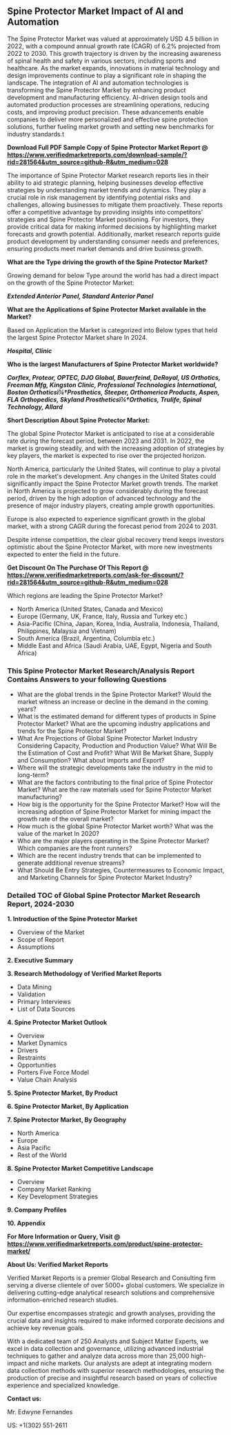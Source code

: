<h2>Spine Protector Market Impact of AI and Automation</h2>The Spine Protector Market was valued at approximately USD 4.5 billion in 2022, with a compound annual growth rate (CAGR) of 6.2% projected from 2022 to 2030. This growth trajectory is driven by the increasing awareness of spinal health and safety in various sectors, including sports and healthcare. As the market expands, innovations in material technology and design improvements continue to play a significant role in shaping the landscape. The integration of AI and automation technologies is transforming the Spine Protector Market by enhancing product development and manufacturing efficiency. AI-driven design tools and automated production processes are streamlining operations, reducing costs, and improving product precision. These advancements enable companies to deliver more personalized and effective spine protection solutions, further fueling market growth and setting new benchmarks for industry standards.t</p><p id="" class=""><strong>Download Full PDF Sample Copy of Spine Protector Market Report @ <a href="https://www.verifiedmarketreports.com/download-sample/?rid=281564&utm_source=github-R&utm_medium=028" target="_blank">https://www.verifiedmarketreports.com/download-sample/?rid=281564&utm_source=github-R&utm_medium=028</a></strong></p><p>The importance of&nbsp;Spine Protector Market research reports lies in their ability to aid strategic planning, helping businesses develop effective strategies by understanding market trends and dynamics. They play a crucial role in risk management by identifying potential risks and challenges, allowing businesses to mitigate them proactively. These reports offer a competitive advantage by providing insights into competitors' strategies and Spine Protector Market positioning. For investors, they provide critical data for making informed decisions by highlighting market forecasts and growth potential. Additionally, market research reports guide product development by understanding consumer needs and preferences, ensuring products meet market demands and drive business growth.</p><p><strong>What are the&nbsp;Type driving the growth of the Spine Protector Market?</strong></p><p id="" class="">Growing demand for below Type around the world has had a direct impact on the growth of the Spine Protector Market:</p><em><strong>Extended Anterior Panel, Standard Anterior Panel</strong></em></p><strong>What are the&nbsp;Applications&nbsp;of Spine Protector Market available in the Market?</strong></p><p id="" class="">Based on Application the Market is categorized into Below types that held the largest Spine Protector Market share In 2024.</p><em><strong>Hospital, Clinic</strong></em></p><strong>Who is the largest Manufacturers of Spine Protector Market worldwide?</strong></p><p><em><strong>Corflex, Proteor, OPTEC, DJO Global, Bauerfeind, DeRoyal, US Orthotics, Freeman Mfg, Kingston Clinic, Professional Technologies International, Boston Orthoticsï¼†Prosthetics, Steeper, Orthomerica Products, Aspen, FLA Orthopedics, Skyland Prostheticsï¼†Orthotics, Trulife, Spinal Technology, Allard</strong></em></p><p id="" class=""><strong>Short Description About Spine Protector Market:</strong></p><p>The global Spine Protector Market is anticipated to rise at a considerable rate during the forecast period, between 2023 and 2031. In 2022, the market is growing steadily, and with the increasing adoption of strategies by key players, the market is expected to rise over the projected horizon.</p><p>North America, particularly the United States, will continue to play a pivotal role in the market's development. Any changes in the United States could significantly impact the Spine Protector Market growth trends. The market in North America is projected to grow considerably during the forecast period, driven by the high adoption of advanced technology and the presence of major industry players, creating ample growth opportunities.</p><p>Europe is also expected to experience significant growth in the global market, with a strong CAGR during the forecast period from 2024 to 2031.</p><p>Despite intense competition, the clear global recovery trend keeps investors optimistic about the Spine Protector Market, with more new investments expected to enter the field in the future.</p><p id="" class=""><strong>Get Discount On The Purchase Of This Report @ <a href="https://www.verifiedmarketreports.com/ask-for-discount/?rid=281564&utm_source=github-R&utm_medium=028" target="_blank">https://www.verifiedmarketreports.com/ask-for-discount/?rid=281564&utm_source=github-R&utm_medium=028</a></strong></p>Which regions are leading the Spine Protector Market?</p><ul><li>North America (United States, Canada and Mexico)</li><li>Europe (Germany, UK, France, Italy, Russia and Turkey etc.)</li><li>Asia-Pacific (China, Japan, Korea, India, Australia, Indonesia, Thailand, Philippines, Malaysia and Vietnam)</li><li>South America (Brazil, Argentina, Columbia etc.)</li><li>Middle East and Africa (Saudi Arabia, UAE, Egypt, Nigeria and South Africa)</li></ul><h3 id="" class="">This Spine Protector Market Research/Analysis Report Contains Answers to your following Questions</h3><ul><li>What are the global trends in the Spine Protector Market? Would the market witness an increase or decline in the demand in the coming years?</li><li>What is the estimated demand for different types of products in Spine Protector Market? What are the upcoming industry applications and trends for the Spine Protector Market?</li><li>What Are Projections of Global Spine Protector Market Industry Considering Capacity, Production and Production Value? What Will Be the Estimation of Cost and Profit? What Will Be Market Share, Supply and Consumption? What about imports and Export?</li><li>Where will the strategic developments take the industry in the mid to long-term?</li><li>What are the factors contributing to the final price of Spine Protector Market? What are the raw materials used for Spine Protector Market manufacturing?</li><li>How big is the opportunity for the Spine Protector Market? How will the increasing adoption of Spine Protector Market for mining impact the growth rate of the overall market?</li><li>How much is the global Spine Protector Market worth? What was the value of the market In 2020?</li><li>Who are the major players operating in the Spine Protector Market? Which companies are the front runners?</li><li>Which are the recent industry trends that can be implemented to generate additional revenue streams?</li><li>What Should Be Entry Strategies, Countermeasures to Economic Impact, and Marketing Channels for Spine Protector Market Industry?</li></ul><h3 id="" class="">Detailed TOC of Global Spine Protector Market Research Report, 2024-2030</h3><p id="" class=""><strong>1. Introduction of the Spine Protector Market</strong></p><ul><li>Overview of the Market</li><li>Scope of Report</li><li>Assumptions</li></ul><p id="" class=""><strong>2. Executive Summary</strong></p><p id="" class=""><strong>3. Research Methodology of Verified Market Reports</strong></p><ul><li>Data Mining</li><li>Validation</li><li>Primary Interviews</li><li>List of Data Sources</li></ul><p id="" class=""><strong>4. Spine Protector Market Outlook</strong></p><ul><li>Overview</li><li>Market Dynamics</li><li>Drivers</li><li>Restraints</li><li>Opportunities</li><li>Porters Five Force Model</li><li>Value Chain Analysis</li></ul><p id="" class=""><strong>5. Spine Protector Market, By Product</strong></p><p id="" class=""><strong>6. Spine Protector Market, By Application</strong></p><p id="" class=""><strong>7. Spine Protector Market, By Geography</strong></p><ul><li>North America</li><li>Europe</li><li>Asia Pacific</li><li>Rest of the World</li></ul><p id="" class=""><strong>8. Spine Protector Market Competitive Landscape</strong></p><ul><li>Overview</li><li>Company Market Ranking</li><li>Key Development Strategies</li></ul><p id="" class=""><strong>9. Company Profiles</strong></p><p id="" class=""><strong>10. Appendix</strong></p><p id="" class=""><strong>For More Information or Query, Visit @ <a href="https://www.verifiedmarketreports.com/product/spine-protector-market/" target="_blank">https://www.verifiedmarketreports.com/product/spine-protector-market/</a></strong></p><p id="" class=""><strong>About Us: Verified Market Reports</strong></p><p id="" class="">Verified Market Reports is a premier Global Research and Consulting firm serving a diverse clientele of over 5000+ global customers. We specialize in delivering cutting-edge analytical research solutions and comprehensive information-enriched research studies.</p><p id="" class="">Our expertise encompasses strategic and growth analyses, providing the crucial data and insights required to make informed corporate decisions and achieve key revenue goals.</p><p id="" class="">With a dedicated team of 250 Analysts and Subject Matter Experts, we excel in data collection and governance, utilizing advanced industrial techniques to gather and analyze data across more than 25,000 high-impact and niche markets. Our analysts are adept at integrating modern data collection methods with superior research methodologies, ensuring the production of precise and insightful research based on years of collective experience and specialized knowledge.</p><p id="" class=""><strong>Contact us:</strong></p><p id="" class="">Mr. Edwyne Fernandes</p><p id="" class="">US: +1(302) 551-2611</p>